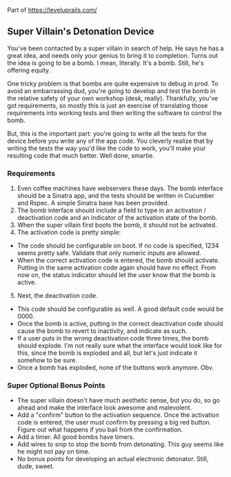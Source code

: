 Part of https://leveluprails.com/

## Super Villain's Detonation Device

You've been contacted by a super villain in search of help. He says he has a great idea, and needs only your genius to bring it to completion. Turns out the idea is going to be a bomb. I mean, literally. It's a bomb. Still, he's offering equity.

One tricky problem is that bombs are quite expensive to debug in prod. To avoid an embarrassing dud, you're going to develop and test the bomb in the relative safety of your own workshop (desk, really). Thankfully, you've got requirements, so mostly this is just an exercise of translating those requirements into working tests and then writing the software to control the bomb.

But, this is the important part: you're going to write all the tests for the device before you write any of the app code. You cleverly realize that by writing the tests the way you'd like the code to work, you'll make your resulting code that much better. Well done, smartie.

### Requirements

1. Even coffee machines have webservers these days. The bomb interface should be a Sinatra app, and the tests should be written in Cucumber and Rspec. A simple Sinatra base has been provided.
2. The bomb interface should include a field to type in an activation / deactivation code and an indicator of the activation state of the bomb.
3. When the super villain first boots the bomb, it should not be activated.
4. The activation code is pretty simple:
  * The code should be configurable on boot. If no code is specified, 1234 seems pretty safe. Validate that only numeric inputs are allowed.
  * When the correct activation code is entered, the bomb should activate. Putting in the same activation code again should have no effect. From now on, the status indicator should let the user know that the bomb is active.
5. Next, the deactivation code.
  * This code should be configurable as well. A good default code would be 0000.
  * Once the bomb is active, putting in the correct deactivation code should cause the bomb to revert to inactivity, and indicate as such.
  * If a user puts in the wrong deactivation code three times, the bomb should explode. I'm not really sure what the interface would look like for this, since the bomb is exploded and all, but let's just indicate it somehow to be sure.
  * Once a bomb has exploded, none of the buttons work anymore. Obv.


### Super Optional Bonus Points
* The super villain doesn't have much aesthetic sense, but you do, so go ahead and make the interface look awesome and malevolent.
* Add a "confirm" button to the activation sequence. Once the activation code is entered, the user must confirm by pressing a big red button. Figure out what happens if you bail from the confirmation.
* Add a timer. All good bombs have timers.
* Add wires to snip to stop the bomb from detonating. This guy seems like he might not pay on time.
* No bonus points for developing an actual electronic detonator. Still, dude, sweet.
